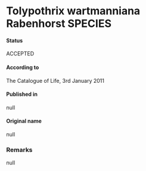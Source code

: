 # Tolypothrix wartmanniana Rabenhorst SPECIES

#### Status
ACCEPTED

#### According to
The Catalogue of Life, 3rd January 2011

#### Published in
null

#### Original name
null

### Remarks
null